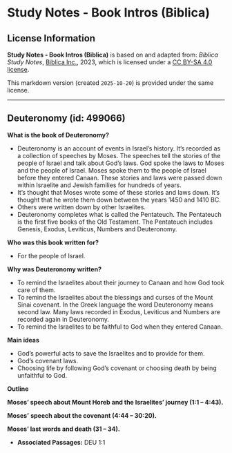 # Study Notes - Book Intros (Biblica)

## License Information

**Study Notes - Book Intros (Biblica)** is based on and adapted from: _Biblica Study Notes_, [Biblica Inc.](https://www.biblica.com/), 2023, which is licensed under a [CC BY-SA 4.0 license](https://creativecommons.org/licenses/by-sa/4.0/legalcode.en).

This markdown version (created `2025-10-20`) is provided under the same license.



--------------------------------

## Deuteronomy (id: 499066)

**What is the book of Deuteronomy?**

* Deuteronomy is an account of events in Israel’s history. It’s recorded as a collection of speeches by Moses. The speeches tell the stories of the people of Israel and talk about God’s laws. God spoke the laws to Moses and the people of Israel. Moses spoke them to the people of Israel before they entered Canaan. These stories and laws were passed down within Israelite and Jewish families for hundreds of years.
* It’s thought that Moses wrote some of these stories and laws down. It’s thought that he wrote them down between the years 1450 and 1410 BC.
* Others were written down by other Israelites.
* Deuteronomy completes what is called the Pentateuch. The Pentateuch is the first five books of the Old Testament. The Pentateuch includes Genesis, Exodus, Leviticus, Numbers and Deuteronomy.

**Who was this book written for?**

* For the people of Israel.

**Why was Deuteronomy written?**

* To remind the Israelites about their journey to Canaan and how God took care of them.
* To remind the Israelites about the blessings and curses of the Mount Sinai covenant. In the Greek language the word Deuteronomy means second law. Many laws recorded in Exodus, Leviticus and Numbers are recorded again in Deuteronomy.
* To remind the Israelites to be faithful to God when they entered Canaan.

**Main ideas**

* God’s powerful acts to save the Israelites and to provide for them.
* God’s covenant laws.
* Choosing life by following God’s covenant or choosing death by being unfaithful to God.

**Outline**

**Moses’ speech about Mount Horeb and the Israelites’ journey (1:1 – 4:43\).**

**Moses’** **speech about the covenant (4:44 – 30:20\).**

**Moses’ last words and death (31 – 34\).**

* **Associated Passages:** DEU 1:1

